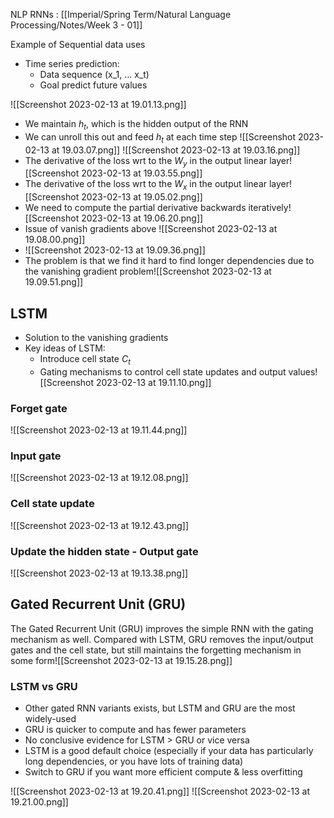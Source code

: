 NLP RNNs : [[Imperial/Spring Term/Natural Language Processing/Notes/Week 3 - 01]]

Example of Sequential data uses 
- Time series prediction: 
	- Data sequence (x_1, ... x_t)
	- Goal predict future values 

![[Screenshot 2023-02-13 at 19.01.13.png]]
- We maintain $h_t$, which is the hidden output of the RNN 
- We can unroll this out and feed $h_t$ at each time step 
![[Screenshot 2023-02-13 at 19.03.07.png]]
![[Screenshot 2023-02-13 at 19.03.16.png]]
- The derivative of the loss wrt to the $W_y$ in the output linear layer![[Screenshot 2023-02-13 at 19.03.55.png]]
- The derivative of the loss wrt to the $W_x$ in the output linear layer![[Screenshot 2023-02-13 at 19.05.02.png]]
- We need to compute the partial derivative backwards iteratively![[Screenshot 2023-02-13 at 19.06.20.png]]
- Issue of vanish gradients above ![[Screenshot 2023-02-13 at 19.08.00.png]]
- ![[Screenshot 2023-02-13 at 19.09.36.png]]
- The problem is that we find it hard to find longer dependencies due to the vanishing gradient problem![[Screenshot 2023-02-13 at 19.09.51.png]]

## LSTM 

- Solution to the vanishing gradients 
- Key ideas of LSTM: 
	- Introduce cell state $C_t$
	- Gating mechanisms to control cell state updates and output values![[Screenshot 2023-02-13 at 19.11.10.png]]

### Forget gate 
![[Screenshot 2023-02-13 at 19.11.44.png]]
### Input gate 
![[Screenshot 2023-02-13 at 19.12.08.png]]
### Cell state update 
![[Screenshot 2023-02-13 at 19.12.43.png]]
### Update the hidden state - Output gate 
![[Screenshot 2023-02-13 at 19.13.38.png]]

## Gated Recurrent Unit (GRU)
The Gated Recurrent Unit (GRU) improves the simple RNN with the gating mechanism as well. Compared with LSTM, GRU removes the input/output gates and the cell state, but still maintains the forgetting mechanism in some form![[Screenshot 2023-02-13 at 19.15.28.png]]
### LSTM vs GRU 
- Other gated RNN variants exists, but LSTM and GRU are the most widely-used 
- GRU is quicker to compute and has fewer parameters 
- No conclusive evidence for LSTM > GRU or vice versa 
- LSTM is a good default choice (especially if your data has particularly long dependencies, or you have lots of training data)
- Switch to GRU if you want more efficient compute & less overfitting

![[Screenshot 2023-02-13 at 19.20.41.png]]
![[Screenshot 2023-02-13 at 19.21.00.png]]
